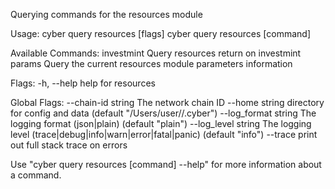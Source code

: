 Querying commands for the resources module

Usage:
  cyber query resources [flags]
  cyber query resources [command]

Available Commands:
  investmint  Query resources return on investmint
  params      Query the current resources module parameters information

Flags:
  -h, --help   help for resources

Global Flags:
      --chain-id string     The network chain ID
      --home string         directory for config and data (default "/Users/user//.cyber")
      --log_format string   The logging format (json|plain) (default "plain")
      --log_level string    The logging level (trace|debug|info|warn|error|fatal|panic) (default "info")
      --trace               print out full stack trace on errors

Use "cyber query resources [command] --help" for more information about a command.
